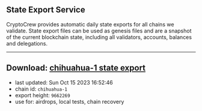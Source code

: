 ## State Export Service
CryptoCrew provides automatic daily state exports for all chains we validate. State export files can be used as genesis files and are a snapshot of the current blockchain state, including all validators, accounts, balances and delegations.

---
**Download: [chihuahua-1 state export](https://dl.ccvalidators.com/SERVICE/chihuahua/chihuahua-1_export_9662269.json)**
---

- last updated: Sun Oct 15 2023 16:52:46
- chain id: `chihuahua-1`
- export height: `9662269`
- use for: airdrops, local tests, chain recovery
